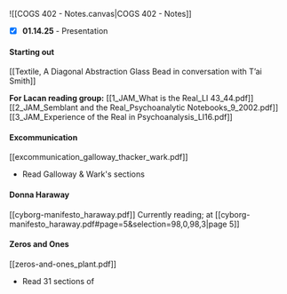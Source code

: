 ![[COGS 402 - Notes.canvas|COGS 402 - Notes]]
- [x] **01.14.25** - Presentation 
#### Starting out
[[Textile, A Diagonal Abstraction Glass Bead in conversation with T’ai Smith]]

**For Lacan reading group:**
[[1_JAM_What is the Real_LI 43_44.pdf]]
[[2_JAM_Semblant and the Real_Psychoanalytic Notebooks_9_2002.pdf]]
[[3_JAM_Experience of the Real in Psychoanalysis_LI16.pdf]]

#### Excommunication
[[excommunication_galloway_thacker_wark.pdf]] 
- Read Galloway & Wark's sections
#### Donna Haraway
[[cyborg-manifesto_haraway.pdf]]
	Currently reading; at [[cyborg-manifesto_haraway.pdf#page=5&selection=98,0,98,3|page 5]]

#### Zeros and Ones
[[zeros-and-ones_plant.pdf]]
- Read 31 sections of 